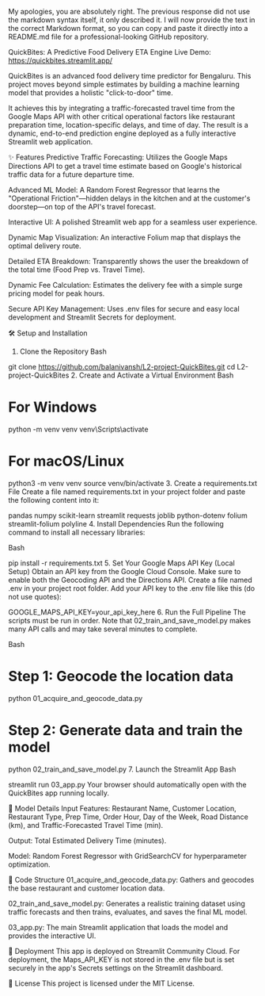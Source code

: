 My apologies, you are absolutely right. The previous response did not use the markdown syntax itself, it only described it. I will now provide the text in the correct Markdown format, so you can copy and paste it directly into a README.md file for a professional-looking GitHub repository.

QuickBites: A Predictive Food Delivery ETA Engine
Live Demo: https://quickbites.streamlit.app/

QuickBites is an advanced food delivery time predictor for Bengaluru. This project moves beyond simple estimates by building a machine learning model that provides a holistic "click-to-door" time.

It achieves this by integrating a traffic-forecasted travel time from the Google Maps API with other critical operational factors like restaurant preparation time, location-specific delays, and time of day. The result is a dynamic, end-to-end prediction engine deployed as a fully interactive Streamlit web application.

✨ Features
Predictive Traffic Forecasting: Utilizes the Google Maps Directions API to get a travel time estimate based on Google's historical traffic data for a future departure time.

Advanced ML Model: A Random Forest Regressor that learns the "Operational Friction"—hidden delays in the kitchen and at the customer's doorstep—on top of the API's travel forecast.

Interactive UI: A polished Streamlit web app for a seamless user experience.

Dynamic Map Visualization: An interactive Folium map that displays the optimal delivery route.

Detailed ETA Breakdown: Transparently shows the user the breakdown of the total time (Food Prep vs. Travel Time).

Dynamic Fee Calculation: Estimates the delivery fee with a simple surge pricing model for peak hours.

Secure API Key Management: Uses .env files for secure and easy local development and Streamlit Secrets for deployment.

🛠️ Setup and Installation
1. Clone the Repository
Bash

git clone https://github.com/balanivansh/L2-project-QuickBites.git
cd L2-project-QuickBites
2. Create and Activate a Virtual Environment
Bash

# For Windows
python -m venv venv
venv\Scripts\activate

# For macOS/Linux
python3 -m venv venv
source venv/bin/activate
3. Create a requirements.txt File
Create a file named requirements.txt in your project folder and paste the following content into it:

pandas
numpy
scikit-learn
streamlit
requests
joblib
python-dotenv
folium
streamlit-folium
polyline
4. Install Dependencies
Run the following command to install all necessary libraries:

Bash

pip install -r requirements.txt
5. Set Your Google Maps API Key (Local Setup)
Obtain an API key from the Google Cloud Console. Make sure to enable both the Geocoding API and the Directions API. Create a file named .env in your project root folder. Add your API key to the .env file like this (do not use quotes):

GOOGLE_MAPS_API_KEY=your_api_key_here
6. Run the Full Pipeline
The scripts must be run in order. Note that 02_train_and_save_model.py makes many API calls and may take several minutes to complete.

Bash

# Step 1: Geocode the location data
python 01_acquire_and_geocode_data.py

# Step 2: Generate data and train the model
python 02_train_and_save_model.py
7. Launch the Streamlit App
Bash

streamlit run 03_app.py
Your browser should automatically open with the QuickBites app running locally.

🤖 Model Details
Input Features: Restaurant Name, Customer Location, Restaurant Type, Prep Time, Order Hour, Day of the Week, Road Distance (km), and Traffic-Forecasted Travel Time (min).

Output: Total Estimated Delivery Time (minutes).

Model: Random Forest Regressor with GridSearchCV for hyperparameter optimization.

📁 Code Structure
01_acquire_and_geocode_data.py: Gathers and geocodes the base restaurant and customer location data.

02_train_and_save_model.py: Generates a realistic training dataset using traffic forecasts and then trains, evaluates, and saves the final ML model.

03_app.py: The main Streamlit application that loads the model and provides the interactive UI.

🚀 Deployment
This app is deployed on Streamlit Community Cloud. For deployment, the Maps_API_KEY is not stored in the .env file but is set securely in the app's Secrets settings on the Streamlit dashboard.

📄 License
This project is licensed under the MIT License.